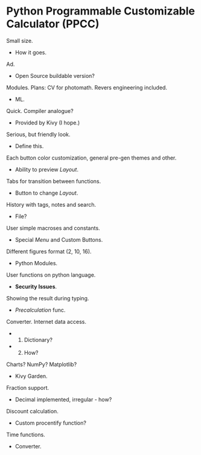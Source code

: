 # Python Programmable Customizable Calculator (PPCC)

Small size. 
- How it goes.

Ad. 
- Open Source buildable version?

Modules. Plans: CV for photomath. Revers engineering included. 
- ML.

Quick. Compiler analogue? 
- Provided by Kivy (I hope.)

Serious, but friendly look. 
- Define this.

Each button color customization, general pre-gen themes and other. 
- Ability to preview *Layout*.

Tabs for transition between functions. 
- Button to change *Layout*.

History with tags, notes and search. 
- File?

User simple macroses and constants. 
- Special *Menu* and Custom Buttons.

Different figures format (2, 10, 16). 
- Python Modules.

User functions on python language. 
- **Security Issues**.

Showing the result during typing. 
- *Precalculation* func.

Converter. Internet data access. 
- 1. Dictionary? 
- 2. How?

Charts? NumPy? Matplotlib? 
- Kivy Garden.

Fraction support. 
- Decimal implemented, irregular - how?

Discount calculation. 
- Custom procentify function?

Time functions. 
- Converter.

[Functions in SymPy]: (https://www.reddit.com/r/learnpython/comments/7zrsb3/is_it_possible_to_destring_an_input_i_want_to/)